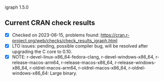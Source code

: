 igraph 1.5.0

## Current CRAN check results

- [x] Checked on 2023-06-15, problems found: https://cran.r-project.org/web/checks/check_results_igraph.html
- [x] LTO issues: pending, possible compiler bug, will be resolved after upgrading the C core to 0.10.
- [x] NOTE: r-devel-linux-x86_64-fedora-clang, r-devel-windows-x86_64, r-release-macos-arm64, r-release-macos-x86_64, r-release-windows-x86_64, r-oldrel-macos-arm64, r-oldrel-macos-x86_64, r-oldrel-windows-x86_64: Large binary.
